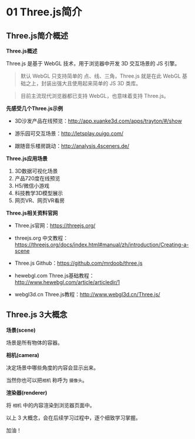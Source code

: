 # 01 Three.js简介

## Three.js简介概述

**Three.js概述**

Three.js 是基于 WebGL 技术，用于浏览器中开发 3D 交互场景的 JS 引擎。

> 默认 WebGL 只支持简单的 点、线、三角，Three.js 就是在此 WebGL 基础之上，封装出强大且使用起来简单的 JS 3D 类库。

> 目前主流现代浏览器都已支持 WebGL，也意味着支持 Three.js。



**先感受几个Three.js示例**

* 3D沙发产品在线预览：http://app.xuanke3d.com/apps/trayton/#/show
* 游乐园可交互场景：http://letsplay.ouigo.com/

* 跟随音乐楼房跳动：http://analysis.4sceners.de/



**Three.js应用场景**

1. 3D数据可视化场景
2. 产品720度在线预览
3. H5/微信小游戏
4. 科技教学3D模型展示
5. 网页VR、网页VR看房



**Three.js相关资料官网**

* Three.js官网：https://threejs.org/
* threejs.org 中文教程：https://threejs.org/docs/index.html#manual/zh/introduction/Creating-a-scene

* Three.js Github：https://github.com/mrdoob/three.js
* hewebgl.com Three.js基础教程：http://www.hewebgl.com/article/articledir/1
* webgl3d.cn Three.js教程：http://www.webgl3d.cn/Three.js/



## Three.js 3大概念

**场景(scene)**

场景是所有物体的容器。



**相机(camera)**

决定场景中哪些角度的内容会显示出来。

当然你也可以把`相机` 称呼为 `摄像头`。



**渲染器(renderer)**

将 `相机` 中的内容渲染到浏览器页面中。



以上 3 大概念，会在后续学习过程中，逐个细致学习掌握。

加油！